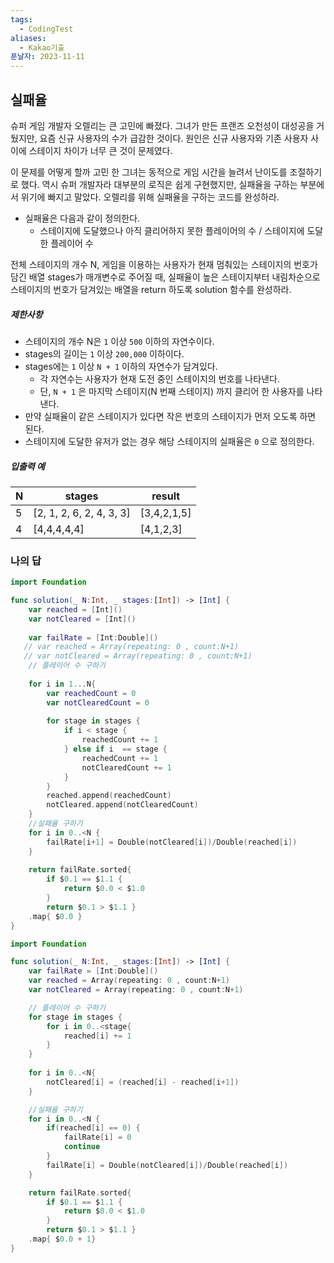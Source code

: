 ```yaml
---
tags:
  - CodingTest
aliases:
  - Kakao기출
푼날자: 2023-11-11
---
```


## 실패율
슈퍼 게임 개발자 오렐리는 큰 고민에 빠졌다. 그녀가 만든 프랜즈 오천성이 대성공을 거뒀지만, 요즘 신규 사용자의 수가 급감한 것이다. 원인은 신규 사용자와 기존 사용자 사이에 스테이지 차이가 너무 큰 것이 문제였다.

이 문제를 어떻게 할까 고민 한 그녀는 동적으로 게임 시간을 늘려서 난이도를 조절하기로 했다. 역시 슈퍼 개발자라 대부분의 로직은 쉽게 구현했지만, 실패율을 구하는 부분에서 위기에 빠지고 말았다. 오렐리를 위해 실패율을 구하는 코드를 완성하라.

- 실패율은 다음과 같이 정의한다.
    - 스테이지에 도달했으나 아직 클리어하지 못한 플레이어의 수 / 스테이지에 도달한 플레이어 수

전체 스테이지의 개수 N, 게임을 이용하는 사용자가 현재 멈춰있는 스테이지의 번호가 담긴 배열 stages가 매개변수로 주어질 때, 실패율이 높은 스테이지부터 내림차순으로 스테이지의 번호가 담겨있는 배열을 return 하도록 solution 함수를 완성하라.

##### 제한사항
- 스테이지의 개수 N은 `1` 이상 `500` 이하의 자연수이다.
- stages의 길이는 `1` 이상 `200,000` 이하이다.
- stages에는 `1` 이상 `N + 1` 이하의 자연수가 담겨있다.
    - 각 자연수는 사용자가 현재 도전 중인 스테이지의 번호를 나타낸다.
    - 단, `N + 1` 은 마지막 스테이지(N 번째 스테이지) 까지 클리어 한 사용자를 나타낸다.
- 만약 실패율이 같은 스테이지가 있다면 작은 번호의 스테이지가 먼저 오도록 하면 된다.
- 스테이지에 도달한 유저가 없는 경우 해당 스테이지의 실패율은 `0` 으로 정의한다.
##### 입출력 예
|N|stages|result|
|---|---|---|
|5|[2, 1, 2, 6, 2, 4, 3, 3]|[3,4,2,1,5]|
|4|[4,4,4,4,4]|[4,1,2,3]|


### 나의 답
```swift
import Foundation

func solution(_ N:Int, _ stages:[Int]) -> [Int] {
    var reached = [Int]()
    var notCleared = [Int]()
    
    var failRate = [Int:Double]()
   // var reached = Array(repeating: 0 , count:N+1)
   // var notCleared = Array(repeating: 0 , count:N+1)
    // 플레이어 수 구하기 
    
    for i in 1...N{  
        var reachedCount = 0
        var notClearedCount = 0
        
        for stage in stages { 
            if i < stage { 
                reachedCount += 1
            } else if i  == stage {
                reachedCount += 1
                notClearedCount += 1
            }
        }
        reached.append(reachedCount)
        notCleared.append(notClearedCount)
    }
    //실패율 구하기
    for i in 0..<N {
        failRate[i+1] = Double(notCleared[i])/Double(reached[i])
    }
    
    return failRate.sorted{ 
        if $0.1 == $1.1 {
            return $0.0 < $1.0
        }
        return $0.1 > $1.1 }
    .map{ $0.0 }
}
```

```swift
import Foundation

func solution(_ N:Int, _ stages:[Int]) -> [Int] {
    var failRate = [Int:Double]()
    var reached = Array(repeating: 0 , count:N+1)
    var notCleared = Array(repeating: 0 , count:N+1)

    // 플레이어 수 구하기 
    for stage in stages {
        for i in 0..<stage{
            reached[i] += 1
        }
    }
    
    for i in 0..<N{
        notCleared[i] = (reached[i] - reached[i+1])
    }

    //실패율 구하기
    for i in 0..<N {
        if(reached[i] == 0) { 
            failRate[i] = 0 
            continue
        }
        failRate[i] = Double(notCleared[i])/Double(reached[i])
    }

    return failRate.sorted{ 
        if $0.1 == $1.1 {
            return $0.0 < $1.0
        }
        return $0.1 > $1.1 }
    .map{ $0.0 + 1}
}

```